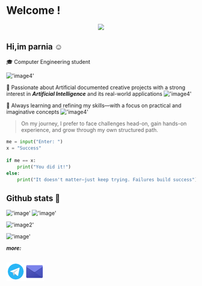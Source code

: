 # Welcome !
<p align="center">
  <img src="https://user-images.githubusercontent.com/74038190/236119160-976a0405-caa7-470c-9356-16d43402ea0a.gif" width="400"/>
</p>


 ## Hi,im parnia ☺️
 
🎓 Computer Engineering student

!['image4'](https://user-images.githubusercontent.com/74038190/212284115-f47cd8ff-2ffb-4b04-b5bf-4d1c14c0247f.gif)

🤖 Passionate about Artificial documented creative projects with a strong interest in ***Artificial Intelligence*** and its real-world applications
!['image4'](https://user-images.githubusercontent.com/74038190/212284115-f47cd8ff-2ffb-4b04-b5bf-4d1c14c0247f.gif)

🧠 Always learning and refining my skills—with a focus on practical and imaginative concepts
!['image4'](https://user-images.githubusercontent.com/74038190/212284115-f47cd8ff-2ffb-4b04-b5bf-4d1c14c0247f.gif)

> On my journey, I prefer to face challenges head-on, gain hands-on experience, and grow through my own structured path.

```python
me = input("Enter: ")
x = "Success"

if me == x:
    print("You did it!")
else:
    print("It doesn't matter—just keep trying. Failures build success")
```
## **Github stats** 🌟

!['image'](https://github-readme-stats.vercel.app/api?username=parnia-alipour&anuraghazra&show_icons=true&theme=cobalt) !['image'](https://github-readme-stats.vercel.app/api/top-langs/?username=parnia-alipour&anuraghazra&stats_format=bytes)


!['image2'](https://user-images.githubusercontent.com/74038190/212257472-08e52665-c503-4bd9-aa20-f5a4dae769b5.gif)   


!['image'](https://github-profile-trophy.vercel.app/?username=parnia-alipour&ryo-ma)

*____more:____*

<h2 align='right'>
  <a href="https://t.me/parnia777_444">
    <img width="50px" align="left" src="https://github.com/parnia-alipour/parnia-alipour/blob/main/icons8-telegram-96.png?raw=true" alt="Telegram"/>
  </a>
  <a href="mailto:parnianor444@gmail.com">
    <img width="50px" align="left" src="https://github.com/parnia-alipour/parnia-alipour/blob/main/icons8-email-96.png?raw=true" alt="Email"/>
  </a>
</h2>



